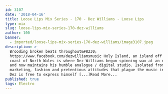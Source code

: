 ```yaml
---
id: 3107
date: '2018-04-16'
title: Loose Lips Mix Series - 170 - Dez Williams - Loose Lips
type: mix
slug: loose-lips-mix-series-170-dez-williams
author: 100
banner:
  - imported/loose-lips-mix-series-170-dez-williams/image3107.jpeg
description: >-
  Brooding broken beats throughout&#8230;
  https://www.facebook.com/dezwilliamsmusic Holy Island, an island off of the
  coast of North Wales is where Dez Williams begun spinning wax at an early age
  and now maintains his humble analogue / digital studio. Isolated from the
  marketing, fashion and pretentious attitudes that plague the music industry,
  Dez is free to express himself [...]Read More...
published: true
tags: Electro
---
```

